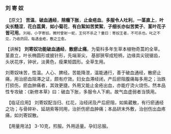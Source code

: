 ### 刘  寄  奴

​    【原文】  **苦温**。**破血通经**，**除癥下胀**，**止金疮血**。**多服令人吐利**。**一茎直上**，**叶尖长糙涩**，**花白蕊黄**，**如小菊花**，**有白絮如苦荬絮**，**子细长亦似苦荬子**。**茎叶花子皆可用**。<small>刘裕，小字寄奴。微时曾射一蛇，王何不杀之？童曰：寄奴王者，不可杀也。叱之不见，乃收药回，每遇金疮，敷之立愈。
​    </small>

【讲解】 **刘寄奴功能破血通经**，**散瘀止痛**。为菊科多年生草本植物奇蒿的全草。茎直立，叶长椭圆形或披针形，先端渐尖， 基部狭窄成短柄，边缘具尖锐锯齿，头状花序，钟状，淡黄色，瘦果矩圆形。全草生用。

​     刘寄奴味苦，性温。人心、脾经。苦能降泄，温能通行，善于破血通经，散瘀止痛，用治瘀血阻滞之证，颇有疗效。妇女血滞经闭，产后瘀阻腹痛每多用之；治跌打损伤，瘀血肿痛者，其效更捷。外用又能止金疮出血，亦能疗烫火烧伤。然本品性专攻破：《新修本草》曰：破血下胀，多服令人下痢。故气血虚弱者当慎用。

​    【临证应用】  刘寄奴配当归、红花，治经闭及产后瘀阻，如紫葳散，有行瘀通经之功；与骨碎补、延胡索等同用，治折伤瘀血肿痛；本品研末外敷，治创伤出血疼痛，如刘寄奴散。

​    【用量用法】   3-10克，煎服。外用适量。孕妇忌服。
​                                